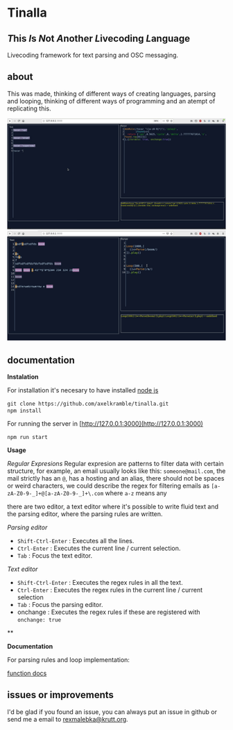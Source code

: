 # Tinalla

## *T*his *I*s *N*ot *A*nother *L*ivecoding *L*anguage

Livecoding framework for text parsing and OSC messaging.

## about

This was made, thinking of different ways of creating languages, parsing and looping, thinking of different ways of programming and an atempt of replicating this.

![example](example.jpg "example")
![example 2](example2.jpg "example 2")

## documentation

__Instalation__


For installation it's necesary to have installed [node js](https://nodejs.org)

```
git clone https://github.com/axelkramble/tinalla.git
npm install
```

For running the server in [http://127.0.0.1:3000](http://127.0.0.1:3000)

```
npm run start
```

__Usage__

*Regular Expresions*
Regular expresion are patterns to filter data with certain structure, for example, an email usually looks like this: `someone@mail.com`, the mail strictly has an `@`, has a hosting and an alias, there should not be spaces or weird characters, we could describe the regex for filtering emails as `[a-zA-Z0-9-_]+@[a-zA-Z0-9-_]+\.com` where `a-z` means any

there are two editor, a text editor where it's possible to write fluid text and the parsing editor, where the parsing rules are written.


*Parsing editor*
* `Shift-Ctrl-Enter` : Executes all the lines.
* `Ctrl-Enter` : Executes the current line / current selection.
* `Tab` : Focus the text editor.

*Text editor*
* `Shift-Ctrl-Enter` : Executes the regex rules in all the text.
* `Ctrl-Enter` : Executes the regex rules in the current line / current selection
* `Tab` : Focus the parsing editor.
* onchange : Executes the regex rules if these are registered with `onchange: true`

**

__Documentation__

For parsing rules and loop implementation:

[function docs](./docs/functions.md)

## issues or improvements

I'd be glad if you found an issue, you can always put an issue in github or send me a email to rexmalebka@krutt.org.
